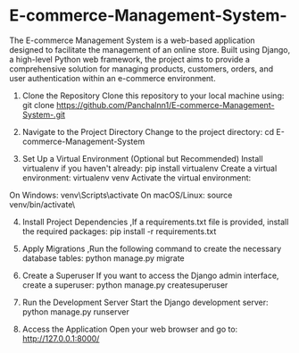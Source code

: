 # E-commerce-Management-System-
The E-commerce Management System is a web-based application designed to facilitate the management of an online store. Built using Django, a high-level Python web framework, the project aims to provide a comprehensive solution for managing products, customers, orders, and user authentication within an e-commerce environment.

1. Clone the Repository
Clone this repository to your local machine using:
git clone https://github.com/Panchalnn1/E-commerce-Management-System-.git


3. Navigate to the Project Directory
Change to the project directory:
cd E-commerce-Management-System


3. Set Up a Virtual Environment (Optional but Recommended)
Install virtualenv if you haven't already:
pip install virtualenv
Create a virtual environment:
virtualenv venv
Activate the virtual environment:

On Windows:  venv\Scripts\activate
On macOS/Linux:  source venv/bin/activate\

4. Install Project Dependencies ,If a requirements.txt file is provided, install the required packages:
pip install -r requirements.txt



7. Apply Migrations ,Run the following command to create the necessary database tables:
python manage.py migrate

7. Create a Superuser If you want to access the Django admin interface, create a superuser:
python manage.py createsuperuser



9. Run the Development Server Start the Django development server:
python manage.py runserver

10. Access the Application Open your web browser and go to:
http://127.0.0.1:8000/

